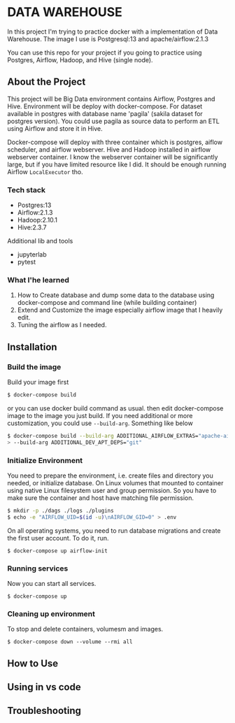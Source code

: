 # DATA WAREHOUSE    

In this project I'm trying to practice docker with a implementation of Data Warehouse. The image I use is Postgresql:13 and apache/airflow:2.1.3

You can use this repo for your project if you going to practice using Postgres, Airflow, Hadoop, and Hive (single node).

## About the Project

This project will be Big Data environment contains Airflow, Postgres and Hive. Environment will be deploy with docker-compose. For dataset available in postgres with database name 'pagila' (sakila dataset for postgres version). You could use pagila as source data to perform an ETL using Airflow and store it in Hive.

Docker-compose will deploy with three container which is postgres, aiflow scheduler, and airflow webserver. Hive and Hadoop installed in airflow webserver container. I know the webserver container will be significantly large, but if you have limited resource like I did. It should be enough running Airflow `LocalExecutor` tho.

### Tech stack

* Postgres:13
* Airflow:2.1.3
* Hadoop:2.10.1
* Hive:2.3.7

Additional lib and tools
* jupyterlab
* pytest

### What I'he learned

1. How to Create database and dump some data to the database using docker-compose and command line (while building container)
2. Extend and Customize the image especially airflow image that I heavily edit.
3. Tuning the airflow as I needed.

## Installation
### Build the image 

Build your image first

```sh
$ docker-compose build
```

or you can use docker build command as usual. then edit docker-compose image to the image you just build.
If you need additional or more customization, you could use `--build-arg`. Something like below

```sh
$ docker-compose build --build-arg ADDITIONAL_AIRFLOW_EXTRAS="apache-airflow-providers-apache-hive" \
> --build-arg ADDITIONAL_DEV_APT_DEPS="git"
```

### Initialize Environment

You need to prepare the environment, i.e. create files and directory you needed, or initialize database. On Linux volumes that mounted to container using native Linux filesystem user and group permission. So you have to make sure the container and host have matching file permission.

```sh
$ mkdir -p ./dags ./logs ./plugins 
$ echo -e "AIRFLOW_UID=$(id -u)\nAIRFLOW_GID=0" > .env
```

On all operating systems, you need to run database migrations and create the first user account. To do it, run.

```
$ docker-compose up airflow-init
```

### Running services

Now you can start all services.

```
$ docker-compose up
```

### Cleaning up environment

To stop and delete containers, volumesm and images.

```
$ docker-compose down --volume --rmi all
```

## How to Use

## Using in vs code


## Troubleshooting

